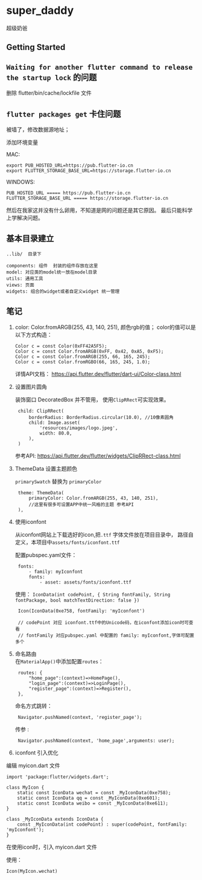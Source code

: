# super_daddy

超级奶爸

## Getting Started

## ``Waiting for another flutter command to release the startup lock``   的问题

删除 flutter/bin/cache/lockfile  文件

## ``flutter packages get`` 卡住问题

被墙了，修改数据源地址； 

添加环境变量

MAC: 

    export PUB_HOSTED_URL=https://pub.flutter-io.cn
    export FLUTTER_STORAGE_BASE_URL=https://storage.flutter-io.cn

WINDOWS: 

    PUB_HOSTED_URL ===== https://pub.flutter-io.cn
    FLUTTER_STORAGE_BASE_URL ===== https://storage.flutter-io.cn 

然后在我家这并没有什么卵用，不知道是网的问题还是其它原因。 
最后只能科学上学解决问题。 


## 基本目录建立  
    ..lib/  目录下
  
    components: 组件  封装的组件存放在这里
    model: 对应类的model统一放在model目录
    utils: 通用工具 
    views: 页面
    widgets: 组合的widget或者自定义widget 统一管理  


## 笔记
1.  color: Color.fromARGB(255, 43, 140, 251),  颜色rgb的值； 
    color的值可以是以下方式构造：

        Color c = const Color(0xFF42A5F5);
        Color c = const Color.fromARGB(0xFF, 0x42, 0xA5, 0xF5);
        Color c = const Color.fromARGB(255, 66, 165, 245);
        Color c = const Color.fromRGBO(66, 165, 245, 1.0); 
    详情API文档： https://api.flutter.dev/flutter/dart-ui/Color-class.html 

2. 设置图片圆角 
 
    装饰窗口 DecoratedBox 并不管用， 使用``ClipRRect``可实现效果。  

        child: ClipRRect(
            borderRadius: BorderRadius.circular(10.0), //10像素圆角
            child: Image.asset(
                'resources/images/logo.jpeg',
                width: 80.0,
            ),
        ) 

   参考API: https://api.flutter.dev/flutter/widgets/ClipRRect-class.html 

3. ThemeData  设置主题颜色  

    ``primarySwatch`` 替换为 ``primaryColor`` 

        theme: ThemeData(
            primaryColor: Color.fromARGB(255, 43, 140, 251),
            //这里有很多可设置APP中统一风格的主题 参考API
        ),

4. 使用iconfont 
  
    从iconfont网站上下载选好的icon,把``.ttf`` 字体文件放在项目目录中， 
    路径自定义，本项目中``assets/fonts/iconfont.ttf `` 
    
    配置pubspec.yaml文件：

        fonts:
            - family: myIconfont
            fonts:
                - asset: assets/fonts/iconfont.ttf

    使用： ``IconData(int codePoint, { String fontFamily, String fontPackage, bool matchTextDirection: false })`` 

        Icon(IconData(0xe758, fontFamily: 'myIconfont')

        // codePoint 对应 iconfont.ttf中的Unicode码，在iconfont添加icon时可查看 
        // fontFamily 对应pubspec.yaml 中配置的 family: myIconfont,字体可配置多个   

5. 命名路由  
    在``MaterialApp()``中添加配置``routes``：
 
        routes: {
            "home_page":(context)=>HomePage(),
            "login_page":(context)=>LoginPage(),
            "register_page":(context)=>Register(),
        }, 

    命名方式跳转： 

        Navigator.pushNamed(context, 'register_page');  

    传参 :

        Navigator.pushNamed(context, 'home_page',arguments: user);  

6. iconfont 引入优化 

 编辑 myicon.dart 文件 

    import 'package:flutter/widgets.dart';

    class MyIcon {
        static const IconData wechat = const _MyIconData(0xe758);
        static const IconData qq = const _MyIconData(0xe601);
        static const IconData weibo = const _MyIconData(0xe611);
    }

    class _MyIconData extends IconData {
        const _MyIconData(int codePoint) : super(codePoint, fontFamily: 'myIconfont');
    }

在使用icon时，引入 myicon.dart 文件 

 使用：     

    Icon(MyIcon.wechat)
 


